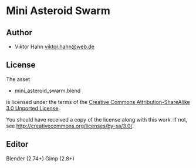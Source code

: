 Mini Asteroid Swarm
==================

Author
------

* Viktor Hahn <viktor.hahn@web.de>

License
-------

The asset

* mini_asteroid_swarm.blend

is licensed under the terms of the
[Creative Commons Attribution-ShareAlike 3.0 Unported License](../../COPYING).

You should have received a copy of the license along with this
work.  If not, see <http://creativecommons.org/licenses/by-sa/3.0/>.

Editor
------

Blender (2.74+)
Gimp (2.8+)
